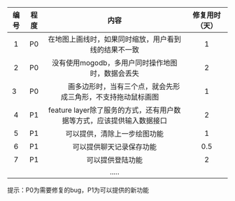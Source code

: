 |  编号  |  程度  |                    内容                    | 修复用时（天） |
| :--: | :--: | :--------------------------------------: | :-----: |
|  1   |  P0  |        在地图上画线时，如果同时缩放，用户看到线的结果不一致        |    1    |
|  2    |  P0  |       没有使用mogodb，多用户同时操作地图时，数据会丢失        |    2    |
|  3   |  P0  |           画多边形时，当有三个点，就会先形成三角形，不支持拖动鼠标画图      |    1    |
|  4    |  P1  | feature layer除了服务的方式，还有用户数据等方式，应该提供输入数据接口 |    2    |
|  5   |  P1  |              可以提供，清除上一步绘图功能              |    1    |
|  6   |  P1  |               可以提供聊天记录保存功能               |   0.5   |
|  7   |  P1  |                 可以提供登陆功能                 |    2    |
|      |      |                  .....                   |         |

提示：P0为需要修复的bug，P1为可以提供的新功能
